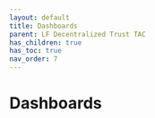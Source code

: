 ```yaml
---
layout: default
title: Dashboards
parent: LF Decentralized Trust TAC
has_children: true
has_toc: true
nav_order: 7
---
```

[//]: # (SPDX-License-Identifier: CC-BY-4.0)

# Dashboards

